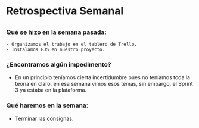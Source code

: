 # Retrospectiva Semanal

## 

### Qué se hizo en la semana pasada:

	- Organizamos el trabajo en el tablero de Trello.
	- Instalamos EJS en nuestro proyecto.

### ¿Encontramos algún impedimento?

 - En un principio teníamos cierta incertidumbre pues no teníamos toda la teoría en claro, en esa semana vimos esos temas, sin embargo, el Sprint 3 ya estaba en la plataforma.

### Qué haremos en la semana:

 - Terminar las consignas.









